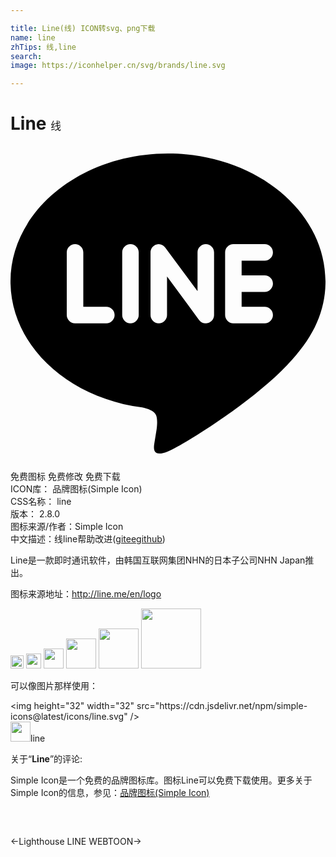 ```yaml
---

title: Line(线) ICON转svg、png下载
name: line
zhTips: 线,line
search: 
image: https://iconhelper.cn/svg/brands/line.svg

---
```


# Line  <small style="font-size: 60%;font-weight: 100">线</small>

<div id="svg" class="svg-wrap">
<svg role="img" viewBox="0 0 24 24" xmlns="http://www.w3.org/2000/svg"><title>Line icon</title><path d="M19.365 9.863c.349 0 .63.285.63.631 0 .345-.281.63-.63.63H17.61v1.125h1.755c.349 0 .63.283.63.63 0 .344-.281.629-.63.629h-2.386c-.345 0-.627-.285-.627-.629V8.108c0-.345.282-.63.63-.63h2.386c.346 0 .627.285.627.63 0 .349-.281.63-.63.63H17.61v1.125h1.755zm-3.855 3.016c0 .27-.174.51-.432.596-.064.021-.133.031-.199.031-.211 0-.391-.09-.51-.25l-2.443-3.317v2.94c0 .344-.279.629-.631.629-.346 0-.626-.285-.626-.629V8.108c0-.27.173-.51.43-.595.06-.023.136-.033.194-.033.195 0 .375.104.495.254l2.462 3.33V8.108c0-.345.282-.63.63-.63.345 0 .63.285.63.63v4.771zm-5.741 0c0 .344-.282.629-.631.629-.345 0-.627-.285-.627-.629V8.108c0-.345.282-.63.63-.63.346 0 .628.285.628.63v4.771zm-2.466.629H4.917c-.345 0-.63-.285-.63-.629V8.108c0-.345.285-.63.63-.63.348 0 .63.285.63.63v4.141h1.756c.348 0 .629.283.629.63 0 .344-.282.629-.629.629M24 10.314C24 4.943 18.615.572 12 .572S0 4.943 0 10.314c0 4.811 4.27 8.842 10.035 9.608.391.082.923.258 1.058.59.12.301.079.766.038 1.08l-.164 1.02c-.045.301-.24 1.186 1.049.645 1.291-.539 6.916-4.078 9.436-6.975C23.176 14.393 24 12.458 24 10.314"/></svg>
</div>
<detail full-name='line'></detail>

<div class="detail-page">
<p>
<span><span class="badge-success badge">免费图标</span> <span class="badge-success badge">免费修改</span>  <span class="badge-success badge">免费下载</span> </span>
<br/>
<span>
ICON库：
<span class="badge-secondary badge">品牌图标(Simple Icon)</span> 
</span>
<br/>
<span>
CSS名称：
<span class="badge-secondary badge">line</span> 
</span>

<br/>
<span>
版本：
<span class="badge-secondary badge">2.8.0</span> 
</span>
<br/>
<span>图标来源/作者：<span class="badge-light badge">Simple Icon</span></span> 
<br/>
<span class="zh-detail">中文描述：<span class="badge-primary badge">线</span><span class="badge-primary badge">line</span><span class="help-link"><span>帮助改进</span>(<a href="https://gitee.com/liuwave/icon-helper/edit/master/json/brands/line.json" target="_blank" rel="noopener noreferrer">gitee</a><a href="https://github.com/liuwave/icon-helper/edit/master/json/brands/line.json" target="_blank" rel="noopener noreferrer">github</a></span>)</span><br/>
</p>
</div><div class="description description alert alert-light"><p>Line是一款即时通讯软件，由韩国互联网集团NHN的日本子公司NHN Japan推出。</p><p>图标来源地址：<a href="http://line.me/en/logo" target="_blank" rel="noopener noreferrer">http://line.me/en/logo</a></p></div>
<div class="alert alert-dark">
<img height="21" width="21" src="https://cdn.jsdelivr.net/npm/simple-icons@latest/icons/line.svg" />
<img height="24" width="24" src="https://cdn.jsdelivr.net/npm/simple-icons@latest/icons/line.svg" />
<img height="32" width="32" src="https://cdn.jsdelivr.net/npm/simple-icons@latest/icons/line.svg" />
<img height="48" width="48" src="https://cdn.jsdelivr.net/npm/simple-icons@latest/icons/line.svg" />
<img height="64" width="64" src="https://cdn.jsdelivr.net/npm/simple-icons@latest/icons/line.svg" />
<img height="96" width="96" src="https://cdn.jsdelivr.net/npm/simple-icons@latest/icons/line.svg" />

</div>
<div>
  <p>可以像图片那样使用：    
  </p>
  <div class="alert alert-primary" style="font-size: 14px">
    &lt;img height="32" width="32" src="https://cdn.jsdelivr.net/npm/simple-icons@latest/icons/line.svg" /&gt;
    <copy-btn content='<img height="32" width="32" src="https://cdn.jsdelivr.net/npm/simple-icons@latest/icons/line.svg" />'></copy-btn>
  </div>
  <div class="alert alert-secondary">
    <img height="32" width="32" src="https://cdn.jsdelivr.net/npm/simple-icons@latest/icons/line.svg" />line
    <copy-btn content="line" btn-title="复制图标名称"></copy-btn>
  </div>
</div>
<div class="icon-detail__container">
<p>关于“<b>Line</b>”的评论:</p>
</div>
<Vssue title="关于“Line”的评论" />
<div><p>Simple Icon是一个免费的品牌图标库。图标Line可以免费下载使用。更多关于  Simple Icon的信息，参见：<a target="_blank" href="https://iconhelper.cn/brands.html">品牌图标(Simple Icon)</a>
</p></div>


<div style="padding:2rem 0 " class="page-nav"><p class="inner"><span class="prev">←<router-link to="/icon/lighthouse.html">Lighthouse</router-link></span> <span class="next"><router-link to="/icon/line-webtoon.html">LINE WEBTOON</router-link>→</span></p></div>
